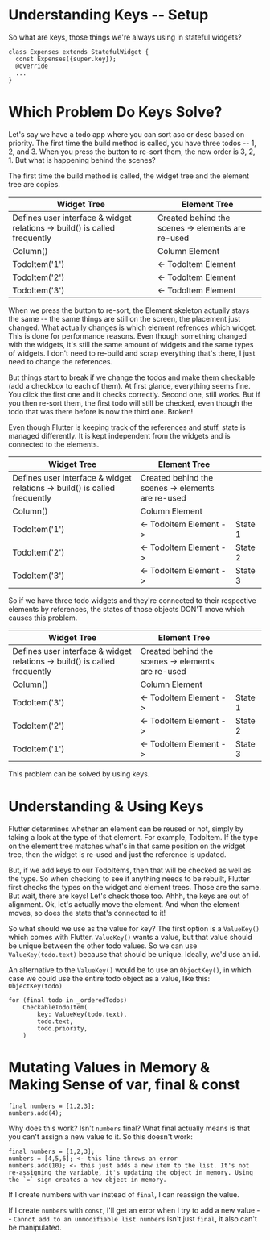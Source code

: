 # Understanding Keys -- Setup

So what are keys, those things we're always using in stateful widgets?

```
class Expenses extends StatefulWidget {
  const Expenses({super.key});
  @override
  ...
}
```

# Which Problem Do Keys Solve?

Let's say we have a todo app where you can sort asc or desc based on priority. The first time the build method is called, you have three todos -- 1, 2, and 3. When you press the button to re-sort them, the new order is 3, 2, 1. But what is happening behind the scenes?

The first time the build method is called, the widget tree and the element tree are copies.

| Widget Tree                                                               | Element Tree                                      |
| ------------------------------------------------------------------------- | ------------------------------------------------- |
| Defines user interface & widget relations -> build() is called frequently | Created behind the scenes -> elements are re-used |
| Column()                                                                  | Column Element                                    |
| TodoItem('1')                                                             | <- TodoItem Element                               |
| TodoItem('2')                                                             | <- TodoItem Element                               |
| TodoItem('3')                                                             | <- TodoItem Element                               |

When we press the button to re-sort, the Element skeleton actually stays the same -- the same things are still on the screen, the placement just changed. What actually changes is which element refrences which widget. This is done for performance reasons. Even though something changed with the widgets, it's still the same amount of widgets and the same types of widgets. I don't need to re-build and scrap everything that's there, I just need to change the references.

But things start to break if we change the todos and make them checkable (add a checkbox to each of them). At first glance, everything seems fine. You click the first one and it checks correctly. Second one, still works. But if you then re-sort them, the first todo will still be checked, even though the todo that was there before is now the third one. Broken!

Even though Flutter is keeping track of the references and stuff, state is managed differently. It is kept independent from the widgets and is connected to the elements.

| Widget Tree                                                               | Element Tree                                      |         |
| ------------------------------------------------------------------------- | ------------------------------------------------- | ------- |
| Defines user interface & widget relations -> build() is called frequently | Created behind the scenes -> elements are re-used |         |
| Column()                                                                  | Column Element                                    |         |
| TodoItem('1')                                                             | <- TodoItem Element ->                            | State 1 |
| TodoItem('2')                                                             | <- TodoItem Element ->                            | State 2 |
| TodoItem('3')                                                             | <- TodoItem Element ->                            | State 3 |

So if we have three todo widgets and they're connected to their respective elements by references, the states of those objects DON'T move which causes this problem.

| Widget Tree                                                               | Element Tree                                      |         |
| ------------------------------------------------------------------------- | ------------------------------------------------- | ------- |
| Defines user interface & widget relations -> build() is called frequently | Created behind the scenes -> elements are re-used |         |
| Column()                                                                  | Column Element                                    |         |
| TodoItem('3')                                                             | <- TodoItem Element ->                            | State 1 |
| TodoItem('2')                                                             | <- TodoItem Element ->                            | State 2 |
| TodoItem('1')                                                             | <- TodoItem Element ->                            | State 3 |

This problem can be solved by using keys.

# Understanding & Using Keys

Flutter determines whether an element can be reused or not, simply by taking a look at the type of that element. For example, TodoItem. If the type on the element tree matches what's in that same position on the widget tree, then the widget is re-used and just the reference is updated.

But, if we add keys to our TodoItems, then that will be checked as well as the type. So when checking to see if anything needs to be rebuilt, Flutter first checks the types on the widget and element trees. Those are the same. But wait, there are keys! Let's check those too. Ahhh, the keys are out of alignment. Ok, let's actually move the element. And when the element moves, so does the state that's connected to it!

So what should we use as the value for key? The first option is a `ValueKey()` which comes with Flutter. `ValueKey()` wants a value, but that value should be unique between the other todo values. So we can use `ValueKey(todo.text)` because that should be unique. Ideally, we'd use an id.

An alternative to the `ValueKey()` would be to use an `ObjectKey()`, in which case we could use the entire todo object as a value, like this: `ObjectKey(todo)`

```
for (final todo in _orderedTodos)
    CheckableTodoItem(
        key: ValueKey(todo.text),
        todo.text,
        todo.priority,
    )
```

# Mutating Values in Memory & Making Sense of var, final & const

```
final numbers = [1,2,3];
numbers.add(4);
```

Why does this work? Isn't `numbers` final? What final actually means is that you can't assign a new value to it. So this doesn't work:

```
final numbers = [1,2,3];
numbers = [4,5,6]; <- this line throws an error
numbers.add(10); <- this just adds a new item to the list. It's not re-assigning the variable, it's updating the object in memory. Using the `=` sign creates a new object in memory.
```

If I create numbers with `var` instead of `final`, I can reassign the value.

If I create `numbers` with `const`, I'll get an error when I try to add a new value -- `Cannot add to an unmodifiable list`. `numbers` isn't just `final`, it also can't be manipulated.
